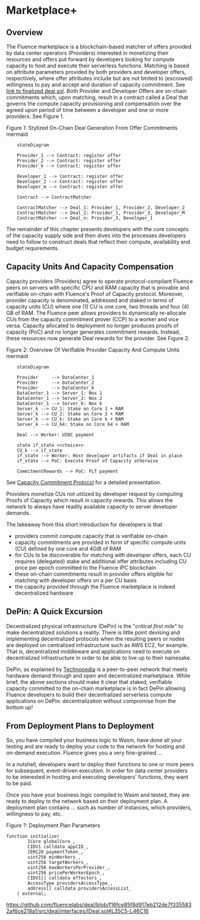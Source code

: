 # Marketplace+

## Overview

The Fluence marketplace is a blockchain-based matcher of offers provided by data center operators (Providers) interested in monetizing their resources and offers put forward by developers looking for compute capacity to host and execute their serverless functions. Matching is based on attribute parameters provided by both providers and developer offers, respectively, where offer attributes include but are not limited to (escrowed) willingness to pay and accept and duration of capacity commitment. See [link to finalized deal sol](). Both Provider and Developer Offers are on-chain commitments which, upon matching, result in a contract called a Deal that governs the compute capacity provisioning and compensation over the agreed upon period of time between a developer and one or more providers. See Figure 1.

Figure 1: Stylized On-Chain Deal Generation From Offer Commitments
mermaid
```mermaid
    stateDiagram

    Provider_1 --> Contract: register offer
    Provider_2 --> Contract: register offer
    Provider_k --> Contract: register offer

    Developer_1 --> Contract: register offer
    Developer_2 --> Contract: register offer
    Developer_m --> Contract: register offer

    Contract --> ContractMatcher

    ContractMatcher --> Deal_1: Provider_1, Provider_2, Developer_2
    ContractMatcher --> Deal_2: Provider_1, Provider_3, Developer_M
    ContractMatcher --> Deal_n: Provider_3, Developer_1

```

The remainder of this chapter presents developers with the core concepts of the capacity supply side and then dives into the processes developers need to follow to construct deals that reflect their compute, availability and budget requirements.

## Capacity Units And Capacity Compensation

Capacity providers (Providers) agree to operate protocol-compliant Fluence peers on servers with specific CPU and RAM capacity that is provable and verifiable on-chain with Fluence's Proof of Capacity protocol. Moreover, provider capacity is denominated, addressed and staked in terms of capacity units (CU) where one (1) CU is one core, two threads and four (4) GB of RAM. The Fluence peer allows providers to dynamically re-allocate CUs from the capacity commitment prover (CCP) to a worker and vice versa. Capacity allocated to deployment no longer produces proofs of capacity (PoC) and no longer generates commitment rewards. Instead, these resources now generate Deal rewards for the provider. See Figure 2.

Figure 2: Overview Of Verifiable Provider Capacity And Compute Units
mermaid
```mermaid
    stateDiagram
    
    Provider     --> DataCenter_1
    Provider     --> DataCenter_2
    Provider     --> DataCenter_k
    DataCenter_1 --> Server_1: Nox 1
    DataCenter_1 --> Server_2: Nox 2
    DataCenter_1 --> Server_k: Nox k
    Server_k --> CU_1: Stake on Core 1 + RAM
    Server_k --> CU_2: Stake on Core 2 + RAM
    Server_k --> CU_k: Stake on Core k + RAM
    Server_k --> CU_64: Stake on Core 64 + RAM

    Deal --> Worker: USDC payment
    
    state if_state <<choice>>
    CU_k --> if_state
    if_state --> Worker: Host developer artifacts if Deal in place
    if_state --> PoC: Execute Proof of Capacity otherwise

    CommitmentRewards --> PoC: FLT payment    
```

See [Capacity Commitment Protocol]() for a detailed presentation. 

Providers monetize CUs not utilized by developer request by computing Proofs of Capacity which result in capacity rewards. This allows the network to always have readily available capacity to server developer demands. 


The takeaway from this short introduction for developers is that 

* providers commit compute capacity that is verifiable on-chain
* capacity commitments are provided in form of specific compute units (CU) defined by one core and 4GiB of RAM 
* for CUs to be discoverable for matching with developer offers, each CU requires (delegated) stake and additional offer attributes including CU price per epoch committed to the Fluence IPC blockchain
* these on-chain commitments result in provider offers eligible for matching with developer offers on a per CU basis
* the capacity provided through the Fluence marketplace is indeed decentralized hardware

## DePin: A Quick Excursion

Decentralized physical infrastructure (DePin) is the "*critical first mile*" to make decentralized solutions a reality. There is little point devising and implementing decentralized protocols when the resulting peers or nodes are deployed on centralized infrastructure such as AWS EC2, for example. That is, decentralized middleware and applications need to execute on decentralized infrastructure in order to be able to live up to their namesake.

DePin, as explained by [Technopedia](https://www.techopedia.com/definition/decentralized-physical-infrastructure-networks-depin#:~:text=Decentralized%20physical%20infrastructure%20networks%20(DePIN)%20are%20blockchain%20protocols%20that%20build,%2C%20data%20collection%2C%20and%20more.) is a peer-to-peer network that meets hardware demand through and open and decentralized marketplace. While brief, the above sections should make it clear that staked, verifiable capacity committed to the on-chain marketplace is in fact DePin allowing Fluence developers to build their decentralized serverless compute applications on DePin: decentralization without compromise from the bottom up!  


## From Deployment Plans to Deployment

So, you have compiled your business logic to Wasm, have done all your testing and are ready to deploy your code to the network for hosting and on-demand execution. Fluence gives you a very fine-grained ... 



In a nutshell, developers want to deploy their functions to one or more peers for subsequent, event-driven execution. In order for data center providers to be interested in hosting and executing developers' functions, they want to be paid. 



Once you have your business logic compiled to Wasm and tested, they are ready to deploy to the network based on their deployment plan. A deployment plan contains ... such as number of instances, which providers, willingness to pay, etc.



Figure ?: Deployment Plan Parameters
```solidity!
function initialize(
        ICore globalCore_,
        CIDV1 calldata appCID_,
        IERC20 paymentToken_,
        uint256 minWorkers_,
        uint256 targetWorkers_,
        uint256 maxWorkersPerProvider_,
        uint256 pricePerWorkerEpoch_,
        CIDV1[] calldata effectors_,
        AccessType providersAccessType_,
        address[] calldata providersAccessList_
    ) external;

```
https://github.com/fluencelabs/deal/blob/f16fce85f8d917eb212de7f3355832af6ce218a1/src/deal/interfaces/IDeal.sol#L35C5-L46C16











